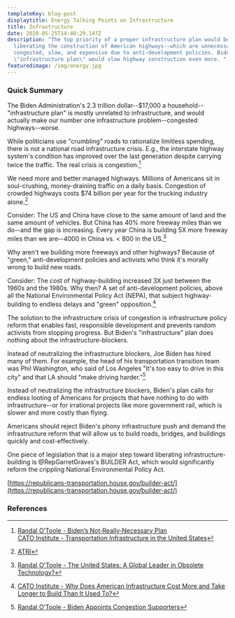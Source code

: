 ```yaml
---
templateKey: blog-post
displaytitle: Energy Talking Points on Infrastructure
title: Infrastructure
date: 2020-05-25T14:40:29.147Z
description: "The top priority of a proper infrastructure plan would be
  liberating the construction of American highways--which are unnecessarily
  congested, slow, and expensive due to anti-development policies. Biden's
  \"infrastructure plan\" would slow highway construction even more. "
featuredimage: /img/energy.jpg
---
```

### Quick Summary

The Biden Administration's 2.3 trillion dollar--$17,000 a household--"infrastructure plan" is mostly unrelated to infrastructure, and would actually make our number one infrastructure problem--congested highways--worse.

While politicians use "crumbling" roads to rationalize limitless spending, there is not a national road infrastructure crisis. E.g., the interstate highway system's condition has improved over the last generation despite carrying twice the traffic. The real crisis is congestion.[^1]

We need more and better managed highways. Millions of Americans sit in soul-crushing, money-draining traffic on a daily basis. Congestion of crowded highways costs $74 billion per year for the trucking industry alone.[^2]

Consider: The US and China have close to the same amount of land and the same amount of vehicles. But China has 40% more freeway miles than we do--and the gap is increasing. Every year China is building 5X more freeway miles than we are--4000 in China vs. < 800 in the US.[^3]

Why aren't we building more freeways and other highways? Because of "green," anti-development policies and activists who think it's morally wrong to build new roads.

Consider: The cost of highway-building increased 3X just between the 1960s and the 1980s. Why then? A set of anti-development policies, above all the National Environmental Policy Act (NEPA), that subject highway-building to endless delays and "green" opposition.[^4]

The solution to the infrastructure crisis of congestion is infrastructure policy reform that enables fast, responsible development and prevents random activists from stopping progress. But Biden's "infrastructure" plan does nothing about the infrastructure-blockers.

Instead of neutralizing the infrastructure blockers, Joe Biden has hired many of them. For example, the head of his transportation transition team was Phil Washington, who said of Los Angeles "It's too easy to drive in this city" and that LA should "make driving harder."[^5]

Instead of neutralizing the infrastructure blockers, Biden's plan calls for endless looting of Americans for projects that have nothing to do with infrastructure--or for irrational projects like more government rail, which is slower and more costly than flying.

Americans should reject Biden's phony infrastructure push and demand the infrastructure reform that will allow us to build roads, bridges, and buildings quickly and cost-effectively.

One piece of legislation that is a major step toward liberating infrastructure-building is @RepGarretGraves's BUILDER Act, which would significantly reform the crippling National Environmental Policy Act.

[https://republicans-transportation.house.gov/builder-act/](https://republicans-transportation.house.gov/builder-act/)




### References

[^1]:
    [Randal O’Toole - Biden’s Not‐​Really‐​Necessary Plan](https://www.cato.org/blog/bidens-not-really-necessary-plan)\
    [CATO Institute - Transportation Infrastructure in the United States](https://www.cato.org/research-briefs-economic-policy/transportation-infrastructure-united-states)

[^2]: [ATRI](https://truckingresearch.org/2018/10/18/trucking-industry-congestion-costs-now-top-74-billion-annually/)

[^3]: [Randal O'Toole - The United States: A Global Leader in Obsolete Technology?](https://nationalinterest.org/blog/reboot/united-states-global-leader-obsolete-technology-177851)

[^4]: [CATO Institute - Why Does American Infrastructure Cost More and Take Longer to Build Than It Used To?](https://www.cato.org/commentary/why-does-american-infrastructure-cost-more-take-longer-build-it-used)

[^5]: [Randal O’Toole - Biden Appoints Congestion Supporters](https://www.cato.org/blog/biden-appoints-congestion-supporters)
